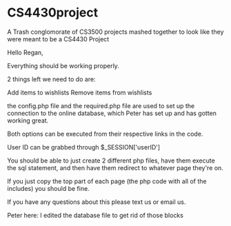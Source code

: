 # CS4430project
A Trash conglomorate of CS3500 projects mashed together to look like they were meant to be a CS4430 Project



Hello Regan,

Everything should be working properly. 

2 things left we need to do are:

Add items to wishlists
Remove items from wishlists

the config.php file and the required.php file are used to set up the connection to the online database, which Peter has set up and has gotten working great.


Both options can be executed from their respective links in the code.

User ID can be grabbed through $_SESSION['userID']


You should be able to just create 2 different php files, have them execute the sql statement, and then have them redirect to whatever page they're on.

If you just copy the top part of each page (the php code with all of the includes) you should be fine. 

If you have any questions about this please text us or email us.

Peter here: I edited the database file to get rid of those blocks
